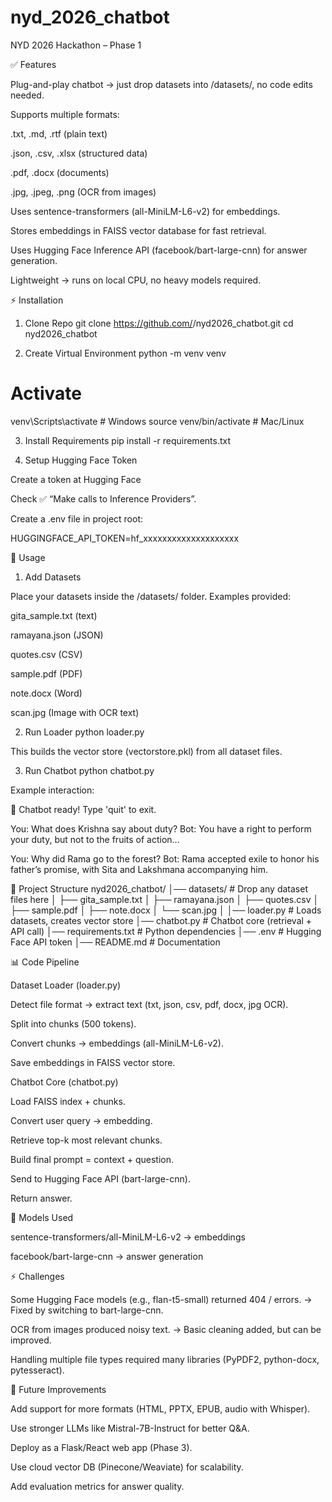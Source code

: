 # nyd_2026_chatbot
NYD 2026 Hackathon – Phase 1

✅ Features

Plug-and-play chatbot → just drop datasets into /datasets/, no code edits needed.

Supports multiple formats:

.txt, .md, .rtf (plain text)

.json, .csv, .xlsx (structured data)

.pdf, .docx (documents)

.jpg, .jpeg, .png (OCR from images)

Uses sentence-transformers (all-MiniLM-L6-v2) for embeddings.

Stores embeddings in FAISS vector database for fast retrieval.

Uses Hugging Face Inference API (facebook/bart-large-cnn) for answer generation.

Lightweight → runs on local CPU, no heavy models required.

⚡ Installation
1. Clone Repo
git clone https://github.com/<your-username>/nyd2026_chatbot.git
cd nyd2026_chatbot

2. Create Virtual Environment
python -m venv venv
# Activate
venv\Scripts\activate      # Windows
source venv/bin/activate   # Mac/Linux

3. Install Requirements
pip install -r requirements.txt

4. Setup Hugging Face Token

Create a token at Hugging Face

Check ✅ “Make calls to Inference Providers”.

Create a .env file in project root:

HUGGINGFACE_API_TOKEN=hf_xxxxxxxxxxxxxxxxxxxx

🚀 Usage
1. Add Datasets

Place your datasets inside the /datasets/ folder.
Examples provided:

gita_sample.txt (text)

ramayana.json (JSON)

quotes.csv (CSV)

sample.pdf (PDF)

note.docx (Word)

scan.jpg (Image with OCR text)

2. Run Loader
python loader.py


This builds the vector store (vectorstore.pkl) from all dataset files.

3. Run Chatbot
python chatbot.py


Example interaction:

🤖 Chatbot ready! Type 'quit' to exit.

You: What does Krishna say about duty?
Bot: You have a right to perform your duty, but not to the fruits of action...

You: Why did Rama go to the forest?
Bot: Rama accepted exile to honor his father’s promise, with Sita and Lakshmana accompanying him.

🔧 Project Structure
nyd2026_chatbot/
│── datasets/           # Drop any dataset files here
│   ├── gita_sample.txt
│   ├── ramayana.json
│   ├── quotes.csv
│   ├── sample.pdf
│   ├── note.docx
│   └── scan.jpg
│
│── loader.py           # Loads datasets, creates vector store
│── chatbot.py          # Chatbot core (retrieval + API call)
│── requirements.txt    # Python dependencies
│── .env                # Hugging Face API token
│── README.md           # Documentation

📊 Code Pipeline

Dataset Loader (loader.py)

Detect file format → extract text (txt, json, csv, pdf, docx, jpg OCR).

Split into chunks (500 tokens).

Convert chunks → embeddings (all-MiniLM-L6-v2).

Save embeddings in FAISS vector store.

Chatbot Core (chatbot.py)

Load FAISS index + chunks.

Convert user query → embedding.

Retrieve top-k most relevant chunks.

Build final prompt = context + question.

Send to Hugging Face API (bart-large-cnn).

Return answer.

🤖 Models Used

sentence-transformers/all-MiniLM-L6-v2 → embeddings

facebook/bart-large-cnn → answer generation

⚡ Challenges

Some Hugging Face models (e.g., flan-t5-small) returned 404 / errors.
→ Fixed by switching to bart-large-cnn.

OCR from images produced noisy text.
→ Basic cleaning added, but can be improved.

Handling multiple file types required many libraries (PyPDF2, python-docx, pytesseract).

🚀 Future Improvements

Add support for more formats (HTML, PPTX, EPUB, audio with Whisper).

Use stronger LLMs like Mistral-7B-Instruct for better Q&A.

Deploy as a Flask/React web app (Phase 3).

Use cloud vector DB (Pinecone/Weaviate) for scalability.

Add evaluation metrics for answer quality.
